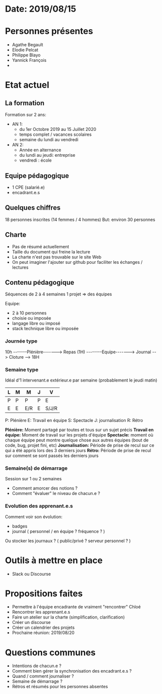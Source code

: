 # Date: 2019/08/15

# Personnes présentes
- Agathe Begault
- Elodie Pelcat
- Philippe Blayo
- Yannick François
-

# Etat actuel

## La formation

Formation sur 2 ans:
  - AN 1:
    - du 1er Octobre 2019 au 15 Juillet 2020
    - temps complet  / vacances scolaires
    - semaine du lundi au vendredi
  - AN 2:
    - Année en alternance
    - du lundi au jeudi: entreprise
    - vendredi : école

## Equipe pédagogique

- 1 CPE (salarié.e)
- encadrant.e.s

## Quelques chiffres

18 personnes inscrites (14 femmes / 4 hommes)
But: environ 30 personnes

## Charte
- Pas de résumé actuellement
- Taille du document qui freine la lecture
- La charte n'est pas trouvable sur le site Web
- On peut imaginer l'ajouter sur github pour faciliter les échanges / lectures

## Contenu pédagogique

Séquences de 2 à 4 semaines
1 projet => des équipes

Equipe:
- 2 à 10 personnes
- choisie ou imposée
- langage libre ou imposé
- stack technique libre ou imposée

### Journée type

10h -------Plénière-------> Repas (1H) --------Equipe-------> Journal --> Cloture --> 18H

### Semaine type

Idéal d'1 intervenant.e extérieur.e par semaine (probablement le jeudi matin)

|   L   |   M   |   M   |   J   |   V   |
|-------|-------|-------|-------|-------|
|   P   |   P   |   P   |   P   |   E   | Matin
|   E   |   E   |  E/R  |   E   | S/J/R | Après-midi

P: Plénière
E: Travail en équipe
S: Spectacle
J: journalisation
R: Rétro

**Plénière:** Moment partagé par toutes et tous sur un sujet précis
**Travail en équipe:** Moment de travail sur les projets d'équipe
**Spectacle:** moment où chaque équipe peut montre quelque chose aux autres équipes
(bout de code, bug, projet fini, etc)
**Journalisation:** Période de prise de recul sur ce qui a été appris
lors des 3 derniers jours
**Rétro:** Période de prise de recul sur comment se sont passés les derniers jours

### Semaine(s) de démarrage

Session sur 1 ou 2 semaines

- Comment amorcer des notions ?
- Comment "évaluer" le niveau de chacun.e ?


### Evolution des apprenant.e.s

Comment voir son évolution:
- badges
- journal ( personnel / en équipe ? fréquence ? )

Ou stocker les journaux ?  ( public/privé ? serveur personnel ? )

# Outils à mettre en place
- Slack ou Discourse

# Propositions faites
- Permettre à l'équipe encadrante de vraiment "rencontrer" Chloé
- Rencontrer les apprenant.e.s
- Faire un atelier sur la charte (simplification, clarification)
- Créer un discourse
- Créer un calendrier des projets
- Prochaine réunion: 2019/08/20

# Questions communes
- Intentions de chacun.e ?
- Comment bien gérer la synchronisation des encadrant.e.s ?
- Quand / comment journaliser ?
- Semaine de démarrage ?
- Rétros et résumés pour les personnes absentes
